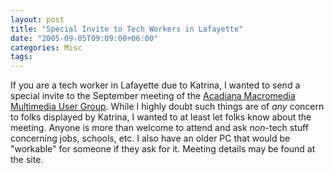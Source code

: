 ```yaml
---
layout: post
title: "Special Invite to Tech Workers in Lafayette"
date: "2005-09-05T09:09:00+06:00"
categories: Misc 
tags: 
---
```


If you are a tech worker in Lafayette due to Katrina, I wanted to send a special invite to the September meeting of the <a href="http://www.acadianammug.org/">Acadiana Macromedia Multimedia User Group</a>. While I highly doubt such things are of <i>any</i> concern to folks displayed by Katrina, I wanted to at least let folks know about the meeting. Anyone is more than welcome to attend and ask <i>non</i>-tech stuff concerning jobs, schools, etc. I also have an older PC that would be "workable" for someone if they ask for it. Meeting details may be found at the site.